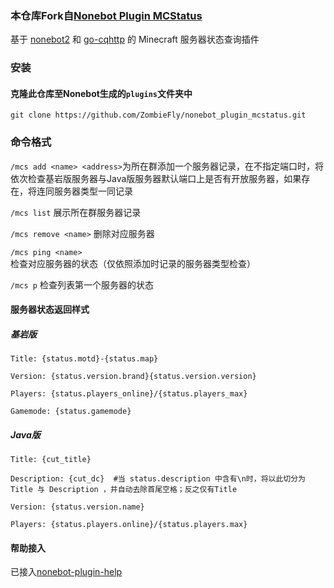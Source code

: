 ### 本仓库Fork自[Nonebot Plugin MCStatus](https://github.com/nonepkg/nonebot-plugin-mcstatus)

基于 [nonebot2](https://github.com/nonebot/nonebot2) 和 [go-cqhttp](https://github.com/Mrs4s/go-cqhttp) 的 Minecraft 服务器状态查询插件

### 安装

#### 克隆此仓库至Nonebot生成的`plugins`文件夹中

`git clone https://github.com/ZombieFly/nonebot_plugin_mcstatus.git`

### 命令格式

`/mcs add <name> <address>`为所在群添加一个服务器记录，在不指定端口时，将依次检查基岩版服务器与Java版服务器默认端口上是否有开放服务器，如果存在，将连同服务器类型一同记录

`/mcs list`  展示所在群服务器记录

`/mcs remove <name>`  删除对应服务器

`/mcs ping <name>` 检查对应服务器的状态（仅依照添加时记录的服务器类型检查）

`/mcs p` 检查列表第一个服务器的状态

#### 服务器状态返回样式

##### 基岩版

`Title: {status.motd}-{status.map}`

`Version: {status.version.brand}{status.version.version}`

`Players: {status.players_online}/{status.players_max}`

`Gamemode: {status.gamemode}`

##### Java版

`Title: {cut_title}`

`Description: {cut_dc}	#当 status.description 中含有\n时，将以此切分为 Title 与 Description ，并自动去除首尾空格；反之仅有Title`

`Version: {status.version.name}`

`Players: {status.players.online}/{status.players.max}`

#### 帮助接入

已接入[nonebot-plugin-help](https://github.com/XZhouQD/nonebot-plugin-help)
